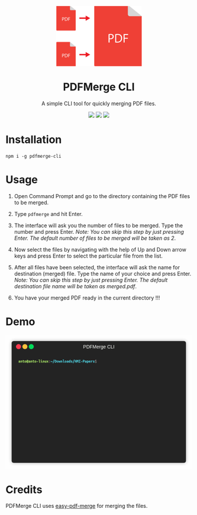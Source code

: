 <div align="center">
<img src="./assets/pdfmerge-logo.png" align="center">
<h1>PDFMerge CLI</h1>
<p>
A simple CLI tool for quickly merging PDF files.
</p>
<img src="https://img.shields.io/npm/v/pdfmerge-cli.svg">
<img src="https://img.shields.io/npm/dt/pdfmerge-cli.svg">
<img src="https://img.shields.io/badge/Made%20With-JavaScript-yellow.svg">
</div>  

# Installation  
```
npm i -g pdfmerge-cli
```

# Usage  
1. Open Command Prompt and go to the directory containing the PDF files to be merged.

2. Type `pdfmerge` and hit Enter.

3. The interface will ask you the number of files to be merged. Type the number and press Enter. *Note: You can skip this step by just pressing Enter. The default number of files to be merged will be taken as 2*.

4. Now select the files by navigating with the help of Up and Down arrow keys and press Enter to select the particular file from the list. 

5. After all files have been selected, the interface will ask the name for destination (merged) file. Type the name of your choice and press Enter. *Note: You can skip this step by just pressing Enter. The default destination file name will be taken as merged.pdf*.

6. You have your merged PDF ready in the current directory !!!

# Demo  
<img src="./assets/demo.gif" align="center">  

# Credits
PDFMerge CLI uses [easy-pdf-merge](https://github.com/karuppiah7890/easy-pdf-merge) for merging the files.
